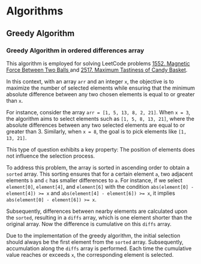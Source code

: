 # Algorithms
## Greedy Algorithm
### Greedy Algorithm in ordered differences array
This algorithm is employed for solving LeetCode problems [1552. Magnetic Force Between Two Balls
](https://leetcode.com/problems/magnetic-force-between-two-balls/description/) and [2517. Maximum Tastiness of Candy Basket](https://leetcode.com/problems/maximum-tastiness-of-candy-basket/description/).

In this context, with an array `arr` and an integer `x`, the objective is to maximize the number of selected elements while ensuring that the minimum absolute difference between any two chosen elements is equal to or greater than `x`.

For instance, consider the array `arr = [1, 5, 13, 8, 2, 21]`. When `x = 3`, the algorithm aims to select elements such as `[1, 5, 8, 13, 21]`, where the absolute differences between any two selected elements are equal to or greater than 3. Similarly, when `x = 8`, the goal is to pick elements like `[1, 13, 21]`.

This type of question exhibits a key property: The position of elements does not influence the selection process.

To address this problem, the array is sorted in ascending order to obtain a `sorted` array. This sorting ensures that for a certain element `a`, two adjacent elements `b` and `c` has smaller differences to `a`. For instance, if we select `element[0]`, `element[4]`, and `element[6]` with the condition `abs(element[0] - element[4]) >= x` and `abs(element[4] - element[6]) >= x`, it implies `abs(element[0] - element[6]) >= x`. 

Subsequently, differences between nearby elements are calculated upon the `sorted`, resulting in a `diffs` array, which is one element shorter than the original array. Now the difference is cumulative on this `diffs` array.

Due to the implementation of the greedy algorithm, the initial selection should always be the first element from the `sorted` array. Subsequently, accumulation along the `diffs` array is performed. Each time the cumulative value reaches or exceeds `x`, the corresponding element is selected.